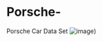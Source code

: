 # Porsche-
Porsche Car Data Set 
![image](https://github.com/user-attachments/assets/bb6b174f-daee-4a1c-b441-18713458a528))
